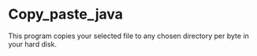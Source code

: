 # Copy_paste_java
This program copies your selected file to any chosen directory per byte in your hard disk.
